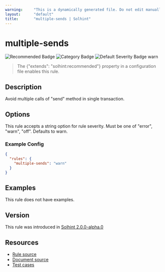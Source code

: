 ```yaml
---
warning:     "This is a dynamically generated file. Do not edit manually."
layout:      "default"
title:       "multiple-sends | Solhint"
---
```


# multiple-sends
![Recommended Badge](https://img.shields.io/badge/-Recommended-brightgreen)
![Category Badge](https://img.shields.io/badge/-Security%20Rules-informational)
![Default Severity Badge warn](https://img.shields.io/badge/Default%20Severity-warn-yellow)
> The {"extends": "solhint:recommended"} property in a configuration file enables this rule.


## Description
Avoid multiple calls of "send" method in single transaction.

## Options
This rule accepts a string option for rule severity. Must be one of "error", "warn", "off". Defaults to warn.

### Example Config
```json
{
  "rules": {
    "multiple-sends": "warn"
  }
}
```


## Examples
This rule does not have examples.

## Version
This rule was introduced in [Solhint 2.0.0-alpha.0](https://github.com/protofire/solhint/blob/v2.0.0-alpha.0)

## Resources
- [Rule source](https://github.com/protofire/solhint/blob/master/lib/rules/security/multiple-sends.js)
- [Document source](https://github.com/protofire/solhint/blob/master/docs/rules/security/multiple-sends.md)
- [Test cases](https://github.com/protofire/solhint/blob/master/test/rules/security/multiple-sends.js)
